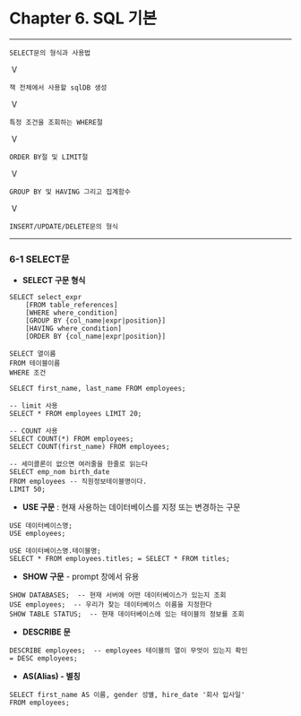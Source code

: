# Chapter 6. SQL 기본

---

```
SELECT문의 형식과 사용법
```

​						V

```
책 전체에서 사용할 sqlDB 생성
```

​						V

```
특정 조건을 조회하는 WHERE절
```

​						V

```
ORDER BY절 및 LIMIT절
```

​						V

```
GROUP BY 및 HAVING 그리고 집계함수
```

​						V

```
INSERT/UPDATE/DELETE문의 형식
```

---

### 6-1 SELECT문

* **SELECT 구문 형식**

```mariadb
SELECT select_expr
	[FROM table_references]
	[WHERE where_condition]
	[GROUP BY {col_name|expr|position}]
	[HAVING where_condition]
	[ORDER BY {col_name|expr|position}]
```

```
SELECT 열이름
FROM 테이블이름
WHERE 조건
```

```mariadb
SELECT first_name, last_name FROM employees;

-- limit 사용
SELECT * FROM employees LIMIT 20;

-- COUNT 사용
SELECT COUNT(*) FROM employees;
SELECT COUNT(first_name) FROM employees;

-- 세미콜론이 없으면 여러줄을 한줄로 읽는다
SELECT emp_nom birth_date
FROM employees -- 직원정보테이블명이다.
LIMIT 50;
```



* **USE 구문** :  현재 사용하는 데이터베이스를 지정 또는 변경하는 구문

```mariadb
USE 데이터베이스명;
USE employees;

USE 데이터베이스명.테이블명;
SELECT * FROM employees.titles; = SELECT * FROM titles;
```



* **SHOW 구문** - prompt 창에서 유용

```mariadb
SHOW DATABASES;  -- 현재 서버에 어떤 데이터베이스가 있는지 조회
USE employees;  -- 우리가 찾는 데이터베이스 이름을 지정한다
SHOW TABLE STATUS;  -- 현재 데이터베이스에 있는 테이블의 정보를 조회
```

* **DESCRIBE 문**

```mariadb
DESCRIBE employees;  -- employees 테이블의 열이 무엇이 있는지 확인
= DESC employees;
```

* **AS(Alias) - 별칭**

```mariadb
SELECT first_name AS 이름, gender 성별, hire_date '회사 입사일'
FROM employees;
```


